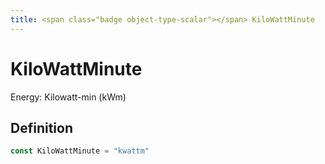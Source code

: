 ```yaml
---
title: <span class="badge object-type-scalar"></span> KiloWattMinute
---
```

# <span class="badge object-type-scalar"></span> KiloWattMinute

Energy: Kilowatt-min (kWm)

## Definition

```go
const KiloWattMinute = "kwattm"
```
